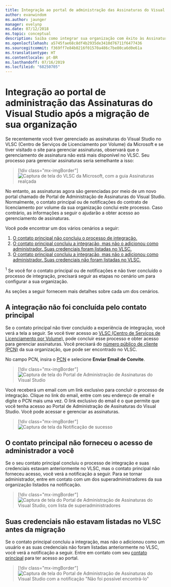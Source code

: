```yaml
---
title: Integração ao portal de administração das Assinaturas do Visual Studio após a migração
author: evanwindom
ms.author: jaunger
manager: evelynp
ms.date: 07/12/2018
ms.topic: conceptual
description: Saiba como integrar sua organização com êxito às Assinaturas do Visual Studio após a migração para o portal de administração.
ms.openlocfilehash: a5745fae68c8df4b2935de3410d76711f6477436
ms.sourcegitcommit: f369ff7e84b0216f01570a486c7be80ca6d0e61a
ms.translationtype: HT
ms.contentlocale: pt-BR
ms.lasthandoff: 07/16/2019
ms.locfileid: "68250705"
---
```

# <a name="onboard-to-the-visual-studio-subscriptions-administration-portal-after-your-organization-is-migrated"></a>Integração ao portal de administração das Assinaturas do Visual Studio após a migração de sua organização

Se recentemente você tiver gerenciado as assinaturas do Visual Studio no VLSC (Centro de Serviços de Licenciamento por Volume) da Microsoft e se tiver visitado o site para gerenciar assinaturas, observará que o gerenciamento de assinatura não está mais disponível no VLSC. Seu processo para gerenciar assinaturas seria semelhante a isso:
> [!div class="mx-imgBorder"]
> ![Captura de tela do VLSC da Microsoft, com a guia Assinaturas realçada](_img/post-migration-onboarding/vlsc-subscriptions.png)

No entanto, as assinaturas agora são gerenciadas por meio de um novo portal chamado de Portal de Administração de Assinaturas do Visual Studio. Normalmente, o contato principal ou de notificações do contrato de licenciamento por volume da sua organização conclui este processo. Caso contrário, as informações a seguir o ajudarão a obter acesso ao gerenciamento de assinaturas.

Você pode encontrar um dos vários cenários a seguir:

1. [O contato principal não concluiu o processo de integração.](#onboarding-not-completed-by-primary-contact)
2. [O contato principal concluiu a integração, mas não o adicionou como administrador. Suas credenciais foram listadas no VLSC.](#primary-contact-did-not-provide-you-administrator-access)
3. [O contato principal concluiu a integração, mas não o adicionou como administrador. Suas credenciais não foram listadas no VLSC.](#your-credentials-were-not-listed-in-vlsc-prior-to-migration)

<sup>1</sup> Se você for o contato principal ou de notificações e não tiver concluído o processo de integração, precisará seguir as etapas no cenário um para configurar a sua organização.

As seções a seguir fornecem mais detalhes sobre cada um dos cenários.

## <a name="onboarding-not-completed-by-primary-contact"></a>A integração não foi concluída pelo contato principal

Se o contato principal não tiver concluído a experiência de integração, você verá a tela a seguir. Se você tiver acesso ao [VLSC (Centro de Serviços de Licenciamento por Volume)](https://www.microsoft.com/Licensing/servicecenter/default.aspx), pode concluir esse processo e obter acesso para gerenciar assinaturas. Você precisará do [número público de cliente (PCN)](find-pcn.md) da sua organização, que pode ser encontrado no VLSC.

No campo PCN, insira o [PCN](find-pcn.md) e selecione **Enviar Email de Convite**.
> [!div class="mx-imgBorder"]
> ![Captura de tela do Portal de Administração de Assinaturas do Visual Studio](_img/post-migration-onboarding/send-invitation.png)

Você receberá um email com um link exclusivo para concluir o processo de integração. Clique no link do email, entre com seu endereço de email e digite o PCN mais uma vez. O link exclusivo do email é o que permite que você tenha acesso ao Portal de Administração de Assinaturas do Visual Studio. Você pode acessar e gerenciar as assinaturas.
> [!div class="mx-imgBorder"]
> ![Captura de tela da Notificação de sucesso](_img/post-migration-onboarding/email-success.png)

## <a name="primary-contact-did-not-provide-you-administrator-access"></a>O contato principal não forneceu o acesso de administrador a você

Se o seu contato principal concluiu o processo de integração e suas credenciais estavam anteriormente no VLSC, mas o contato principal não forneceu acesso, você verá a notificação a seguir. Para se tornar administrador, entre em contato com um dos superadministradores da sua organização listados na notificação.
> [!div class="mx-imgBorder"]
> ![Captura de tela do Portal de Administração de Assinaturas do Visual Studio, com lista de superadministradores](_img/post-migration-onboarding/admin-list.png)

## <a name="your-credentials-were-not-listed-in-vlsc-prior-to-migration"></a>Suas credenciais não estavam listadas no VLSC antes da migração

Se o contato principal concluiu a integração, mas não o adicionou como um usuário e as suas credenciais não foram listadas anteriormente no VLSC, você verá a notificação a seguir. Entre em contato com seu [contato principal](find-primary-contact.md) para ter acesso ao portal.
> [!div class="mx-imgBorder"]
> ![Captura de tela do Portal de Administração de Assinaturas do Visual Studio com a notificação "Não foi possível encontrá-lo"](_img/post-migration-onboarding/cant-find-you.png)

